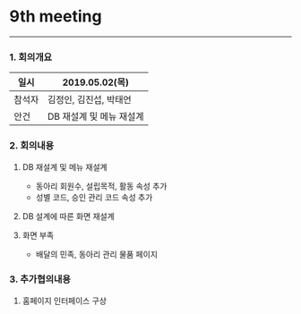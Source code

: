 # 9th meeting

----------
### 1. 회의개요

| 일시    |2019.05.02(목)                 |
| --------|-------------------------------|
| 참석자  |김정인, 김진섭, 박태언    |
| 안건    |DB 재설계 및 메뉴 재설계  |


### 2. 회의내용

 1. DB 재설계 및 메뉴 재설계
    * 동아리 회원수, 설립목적, 활동 속성 추가
    * 성별 코드, 승인 관리 코드 속성 추가
   
 2. DB 설계에 따른 화면 재설계
 3. 화면 부족
    * 배달의 민족, 동아리 관리 물품 페이지 

### 3. 추가협의내용

 1. 홈페이지 인터페이스 구상
